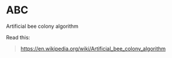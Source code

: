 # ABC
Artificial bee colony algorithm

Read this:
> https://en.wikipedia.org/wiki/Artificial_bee_colony_algorithm
